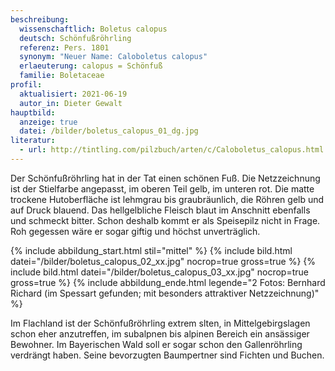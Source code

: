 ```yaml
---
beschreibung:
  wissenschaftlich: Boletus calopus
  deutsch: Schönfußröhrling
  referenz: Pers. 1801
  synonym: "Neuer Name: Caloboletus calopus"
  erlaeuterung: calopus = Schönfuß
  familie: Boletaceae
profil:
  aktualisiert: 2021-06-19
  autor_in: Dieter Gewalt
hauptbild:
  anzeige: true
  datei: /bilder/boletus_calopus_01_dg.jpg
literatur:
  - url: http://tintling.com/pilzbuch/arten/c/Caloboletus_calopus.html
---
```

Der Schönfußröhrling hat in der Tat einen schönen Fuß. Die Netzzeichnung ist der Stielfarbe angepasst, im oberen Teil gelb, im unteren rot. Die matte trockene Hutoberfläche ist lehmgrau bis graubräunlich, die Röhren gelb und auf Druck blauend. Das hellgelbliche Fleisch blaut im Anschnitt ebenfalls und schmeckt bitter. Schon deshalb kommt er als Speisepilz nicht in Frage. Roh gegessen wäre er sogar giftig und höchst unverträglich.

{% include abbildung_start.html stil="mittel" %}
{% include bild.html datei="/bilder/boletus_calopus_02_xx.jpg" nocrop=true gross=true %}
{% include bild.html datei="/bilder/boletus_calopus_03_xx.jpg" nocrop=true gross=true %}
{% include abbildung_ende.html legende="2 Fotos: Bernhard Richard (im Spessart gefunden; mit besonders attraktiver Netzzeichnung)" %}

Im Flachland ist der Schönfußröhrling extrem slten, in Mittelgebirgslagen schon eher anzutreffen, im subalpnen bis alpinen Bereich ein ansässiger Bewohner. Im Bayerischen Wald soll er sogar schon den Gallenröhrling verdrängt haben. Seine bevorzugten Baumpertner sind Fichten und Buchen.